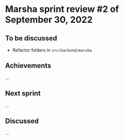# Marsha sprint review #2 of September 30, 2022

## To be discussed

- Refactor folders in `src/backend/marsha`

## Achievements

...

## Next sprint

...

## Discussed

...
